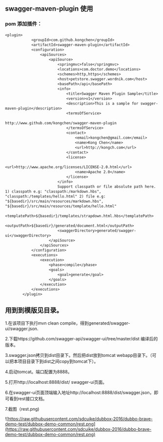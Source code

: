 ## swagger-maven-plugin 使用
### pom 添加插件：
 
 

    <plugin>
                <groupId>com.github.kongchen</groupId>
                <artifactId>swagger-maven-plugin</artifactId>
                <configuration>
                    <apiSources>
                        <apiSource>
                            <springmvc>false</springmvc>
                            <locations>com.doctor.demo</locations>
                            <schemes>http,https</schemes>
                            <host>petstore.swagger.wordnik.com</host>
                            <basePath>/api</basePath>
                            <info>
                                <title>Swagger Maven Plugin Sample</title>
                                <version>v1</version>
                                <description>This is a sample for swagger-maven-plugin</description>
                                <termsOfService>
                                    http://www.github.com/kongchen/swagger-maven-plugin
                                </termsOfService>
                                <contact>
                                    <email>kongchen@gmail.com</email>
                                    <name>Kong Chen</name>
                                    <url>http://kongch.com</url>
                                </contact>
                                <license>
                                    <url>http://www.apache.org/licenses/LICENSE-2.0.html</url>
                                    <name>Apache 2.0</name>
                                </license>
                            </info>
                            Support classpath or file absolute path here. 1) classpath e.g: "classpath:/markdown.hbs", "classpath:/templates/hello.html" 2) file e.g: "${basedir}/src/main/resources/markdown.hbs", "${basedir}/src/main/resources/template/hello.html"
                            <templatePath>${basedir}/templates/strapdown.html.hbs</templatePath>
                            <outputPath>${basedir}/generated/document.html</outputPath>
                            <swaggerDirectory>generated/swagger-ui</swaggerDirectory>
                        </apiSource>
                    </apiSources>
                </configuration>
                <executions>
                    <execution>
                        <phase>compile</phase>
                        <goals>
                            <goal>generate</goal>
                        </goals>
                    </execution>
                </executions>
            </plugin>


 
 
## 用到到模版见目录。

 1.在该项目下执行mvn clean compile，得到generated/swagger-ui/swagger.json.
 
 2.下载https://github.com/swagger-api/swagger-ui/tree/master/dist 编译后的版本。
 
 3.swagger.json拷贝到dist目录下。然后把dist放到tomcat webapp目录下。（可以把本项目目录下到dist之间copy到tomcat下）。
 
 4.启动tomcat。端口配置为8888。
 
 5.打开http://localhost:8888/dist/ swagger-ui页面。
 
 6.在swagger-ui页面顶端输入地址http://localhost:8888/dist/swagger.json，即可看到rest接口文档。
 
 7.截图（rest.png)
 
 ![https://raw.githubusercontent.com/sdcuike/dubbox-2016/dubbo-brave-demo-test/dubbox-demo-common/rest.png](https://raw.githubusercontent.com/sdcuike/dubbox-2016/dubbo-brave-demo-test/dubbox-demo-common/rest.png)
 